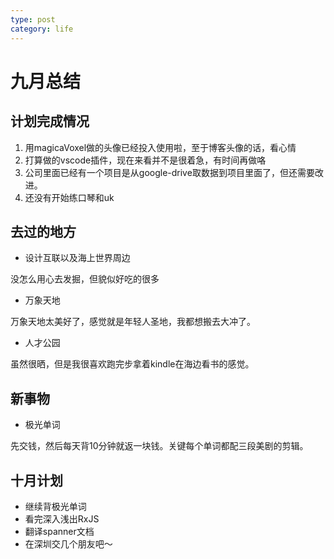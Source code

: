 ```yaml
---
type: post
category: life
---
```

# 九月总结

## 计划完成情况

1. 用magicaVoxel做的头像已经投入使用啦，至于博客头像的话，看心情
2. 打算做的vscode插件，现在来看并不是很着急，有时间再做咯
3. 公司里面已经有一个项目是从google-drive取数据到项目里面了，但还需要改进。
4. 还没有开始练口琴和uk

## 去过的地方

+ 设计互联以及海上世界周边

没怎么用心去发掘，但貌似好吃的很多

+ 万象天地

万象天地太美好了，感觉就是年轻人圣地，我都想搬去大冲了。

+ 人才公园

虽然很晒，但是我很喜欢跑完步拿着kindle在海边看书的感觉。

## 新事物

+ 极光单词

先交钱，然后每天背10分钟就返一块钱。关键每个单词都配三段美剧的剪辑。

## 十月计划

+ 继续背极光单词
+ 看完深入浅出RxJS
+ 翻译spanner文档
+ 在深圳交几个朋友吧～
